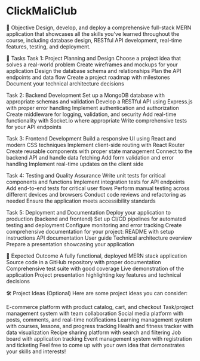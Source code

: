 # ClickMaliClub
🚀 Objective
Design, develop, and deploy a comprehensive full-stack MERN application that showcases all the skills you've learned throughout the course, including database design, RESTful API development, real-time features, testing, and deployment.

📂 Tasks
Task 1: Project Planning and Design
Choose a project idea that solves a real-world problem
Create wireframes and mockups for your application
Design the database schema and relationships
Plan the API endpoints and data flow
Create a project roadmap with milestones
Document your technical architecture decisions

Task 2: Backend Development
Set up a MongoDB database with appropriate schemas and validation
Develop a RESTful API using Express.js with proper error handling
Implement authentication and authorization
Create middleware for logging, validation, and security
Add real-time functionality with Socket.io where appropriate
Write comprehensive tests for your API endpoints

Task 3: Frontend Development
Build a responsive UI using React and modern CSS techniques
Implement client-side routing with React Router
Create reusable components with proper state management
Connect to the backend API and handle data fetching
Add form validation and error handling
Implement real-time updates on the client side

Task 4: Testing and Quality Assurance
Write unit tests for critical components and functions
Implement integration tests for API endpoints
Add end-to-end tests for critical user flows
Perform manual testing across different devices and browsers
Conduct code reviews and refactoring as needed
Ensure the application meets accessibility standards

Task 5: Deployment and Documentation
Deploy your application to production (backend and frontend)
Set up CI/CD pipelines for automated testing and deployment
Configure monitoring and error tracking
Create comprehensive documentation for your project:
README with setup instructions
API documentation
User guide
Technical architecture overview
Prepare a presentation showcasing your application

🧪 Expected Outcome
A fully functional, deployed MERN stack application
Source code in a GitHub repository with proper documentation
Comprehensive test suite with good coverage
Live demonstration of the application
Project presentation highlighting key features and technical decisions

🛠️ Project Ideas (Optional)
Here are some project ideas you can consider:

E-commerce platform with product catalog, cart, and checkout
Task/project management system with team collaboration
Social media platform with posts, comments, and real-time notifications
Learning management system with courses, lessons, and progress tracking
Health and fitness tracker with data visualization
Recipe sharing platform with search and filtering
Job board with application tracking
Event management system with registration and ticketing
Feel free to come up with your own idea that demonstrates your skills and interests!
